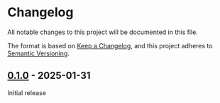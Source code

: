 # Changelog

All notable changes to this project will be documented in this file.

The format is based on [Keep a Changelog](https://keepachangelog.com/en/1.0.0/), and this project adheres
to [Semantic Versioning](https://semver.org/spec/v2.0.0.html).

## [0.1.0] - 2025-01-31

Initial release

[Unreleased]: https://github.com/omnigres/omnigres/commits/next/omni_cloudevents

[0.1.0]: [https://github.com/omnigres/omnigres/pull/746]